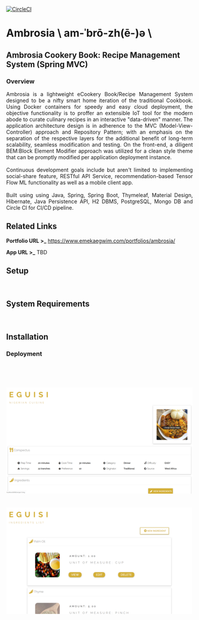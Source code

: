 [![CircleCI](https://circleci.com/gh/emeraldemperaur/ambrosia.svg?style=svg)](https://circleci.com/gh/emeraldemperaur/ambrosia)

# Ambrosia \ am-ˈbrō-zh(ē-)ə \
## Ambrosia Cookery Book: Recipe Management System (Spring MVC)


### Overview
<p align="justify">
Ambrosia is a lightweight eCookery Book/Recipe Management System designed to be a nifty smart home iteration of the traditional Cookbook.
Using Docker containers for speedy and easy cloud deployment, the objective functionality is to proffer an extensible IoT tool for the modern abode to curate culinary recipes in an interactive "data-driven" manner.
The application architecture design is in adherence to the MVC (Model-View-Controller) approach and Repository Pattern; with an emphasis on the separation of the respective layers for the additional benefit of long-term scalability, seamless modification and testing.
On the front-end, a diligent BEM:Block Element Modifier approach was utilized for a clean style theme that can be promptly modified per application deployment instance.   
<br><br>
Continuous development goals include but aren't limited to implementing social-share feature, RESTful API Service, recommendation-based Tensor Flow ML functionality as well as a mobile client app.
<br><br>
Built using using Java, Spring, Spring Boot, Thymeleaf, Material Design, Hibernate, Java Persistence API, H2 DBMS, PostgreSQL, Mongo DB and Circle CI for CI/CD pipeline. 
  </p>


## Related Links

**Portfolio URL >_** https://www.emekaegwim.com/portfolios/ambrosia/

**App URL >_** TBD

## Setup
&nbsp;
## System Requirements
&nbsp;
## Installation

### Deployment



<br><br>

&nbsp;
![alt text](ambrosiscreenshotdemo2.png)
&nbsp;<br><br>
![alt text](ambrosiscreenshotdemo1.png)
